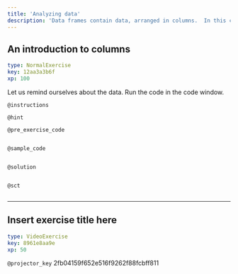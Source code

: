 ```yaml
---
title: 'Analyzing data'
description: 'Data frames contain data, arranged in columns.  In this chapter we get the column data and analyze it, using summary statistics and plots.'
---
```


## An introduction to columns

```yaml
type: NormalExercise
key: 12aa3a3b6f
xp: 100
```

Let us remind ourselves about the data.  Run the code in the code window.

`@instructions`


`@hint`


`@pre_exercise_code`
```{r}

```

`@sample_code`
```{r}

```

`@solution`
```{r}

```

`@sct`
```{r}

```

---

## Insert exercise title here

```yaml
type: VideoExercise
key: 8961e8aa9e
xp: 50
```

`@projector_key`
2fb04159f652e516f9262f88fcbff811
